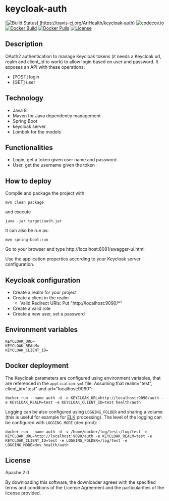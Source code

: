 # keycloak-auth

[![Build Status](https://travis-ci.org/AriHealth/keycloak-auth.svg?branch=master)]
(https://travis-ci.org/AriHealth/keycloak-auth) 
[![codecov.io](https://codecov.io/gh/AriHealth/keycloak-auth/branch/master/graphs/badge.svg)](http://codecov.io/gh/AriHealth/keycloak-auth)
[![Docker Build](https://img.shields.io/docker/cloud/build/arihealth/oauth-easy)](https://cloud.docker.com/u/arihealth/repository/docker/arihealth/oauth-easy)
[![Docker Pulls](https://img.shields.io/docker/pulls/arihealth/oauth-easy)](https://cloud.docker.com/u/arihealth/repository/docker/arihealth/oauth-easy)
[![License](https://img.shields.io/badge/License-Apache%202.0-green.svg)](https://opensource.org/licenses/Apache-2.0)

## Description

OAuth2 authentication to manage Keycloak tokens (it needs a Keycloak url, realm and client_id to work) to allow login based on user and password. It exposes an API with these operations:

- [POST] login
- [GET] user

## Technology

- Java 8
- Maven for Java dependency management
- Spring Boot 
- keycloak server
- Lombok for the models

## Functionalities

- Login, get a token given user name and password
- User, get the username given the token

## How to deploy

Compile and package the project with

```
mvn clean package
```

and execute

```
java -jar target/auth.jar
```

It can also be run as:

```
mvn spring-boot:run
```

Go to your browser and type http://localhost:8081/swagger-ui.html

Use the application properties according to your Keycloak server configuration.

## Keycloak configuration

- Create a realm for your project
- Create a client in the realm
	- Valid Redirect URIs: Put "http://localhost:9090/*"
- Create a valid role
- Create a new user, set a password

## Environment variables

    KEYCLOAK_URL=
    KEYCLOAK_REALM=
    KEYCLOAK_CLIENT_ID=

## Docker deployment

The Keycloak parameters are configured using environment variables, that are referenced in the `application.yml` file. Assuming that realm="test", client_id="test" and url="localhost:9090":

```
docker run --name auth -d -e KEYCLOAK_URL=http://localhost:9090/auth -e KEYCLOAK_REALM=test -e KEYCLOAK_CLIENT_ID=test health/auth
```

Logging can be also configured using `LOGGING_FOLDER` and sharing a volume (this is useful for example for [ELK](https://www.elastic.co/elk-stack) processing). The level of the logging can be configured with `LOGGING_MODE` (dev|prod):

```
docker run --name auth -d -v /home/docker/log/test:/log/test -e KEYCLOAK_URL=http://localhost:9090/auth -e KEYCLOAK_REALM=test -e KEYCLOAK_CLIENT_ID=test -e LOGGING_FOLDER=/log/test -e LOGGING_MODE=dev health/auth
```

## License

Apache 2.0

By downloading this software, the downloader agrees with the specified terms and conditions of the License Agreement and the particularities of the license provided.
